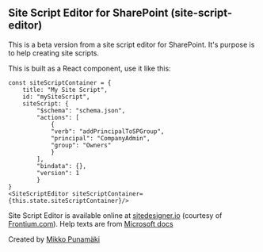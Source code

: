 ## Site Script Editor for SharePoint (site-script-editor)
This is a beta version from a site script editor for SharePoint. It's purpose is to help creating site scripts.

This is built as a React component, use it like this:  

```
const siteScriptContainer = {
    title: "My Site Script",
    id: "mySiteScript",
    siteScript: {
        "$schema": "schema.json",
        "actions": [
            {
            "verb": "addPrincipalToSPGroup",
            "principal": "CompanyAdmin",
            "group": "Owners"
            }
        ],
        "bindata": {},
        "version": 1
        }
}
<SiteScriptEditor siteScriptContainer={this.state.siteScriptContainer}/>
```

Site Script Editor is available online at [sitedesigner.io](https://www.sitedesigner.io "Site Designer for SharePoint") (courtesy of [Frontium.com](https://www.frontium.com "Frontium")).
Help texts are from [Microsoft docs](https://docs.microsoft.com/en-us/sharepoint/dev/declarative-customization/site-design-overview)

Created by [Mikko Punamäki](https://github.com/punamaki)